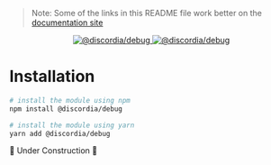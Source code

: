 >Note: Some of the links in this README file work better on the [documentation site](https://mfasman95.github.io/discordia/debug)

<p align="center">
  <a href="https://www.npmjs.com/package/@discordia/debug">
    <img alt="@discordia/debug" src="https://img.shields.io/npm/v/@discordia/debug?label=%40discordia%2Fdebug">
  </a>
  <a href="https://www.npmjs.com/package/@discordia/debug">
    <img alt="@discordia/debug" src="https://img.shields.io/npm/dw/@discordia/debug">
  </a>
</p>

# Installation
```bash
# install the module using npm
npm install @discordia/debug

# install the module using yarn
yarn add @discordia/debug
```

🚧 Under Construction 🚧